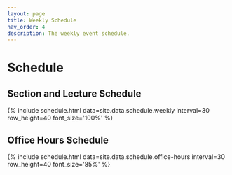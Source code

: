 ```yaml
---
layout: page
title: Weekly Schedule
nav_order: 4
description: The weekly event schedule.
---
```


# Schedule

## Section and Lecture Schedule

{% include schedule.html data=site.data.schedule.weekly interval=30 row_height=40 font_size='100%' %}

## Office Hours Schedule

{% include schedule.html data=site.data.schedule.office-hours interval=30 row_height=40 font_size='85%' %}
